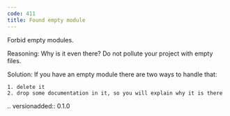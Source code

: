 ```yaml
---
code: 411
title: Found empty module
---
```



Forbid empty modules.

Reasoning:
    Why is it even there? Do not pollute your project with empty files.

Solution:
    If you have an empty module there are two ways to handle that:

    1. delete it
    2. drop some documentation in it, so you will explain why it is there

.. versionadded:: 0.1.0